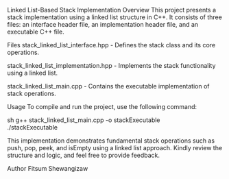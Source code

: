 Linked List-Based Stack Implementation
Overview
This project presents a stack implementation using a linked list structure in C++. It consists of three files: an interface header file, an implementation header file, 
and an executable C++ file.

Files
stack_linked_list_interface.hpp - Defines the stack class and its core operations.

stack_linked_list_implementation.hpp - Implements the stack functionality using a linked list.

stack_linked_list_main.cpp - Contains the executable implementation of stack operations.

Usage
To compile and run the project, use the following command:

sh
g++ stack_linked_list_main.cpp -o stackExecutable  
./stackExecutable  

This implementation demonstrates fundamental stack operations such as push, pop, peek, and isEmpty using a linked list approach. 
Kindly review the structure and logic, and feel free to provide feedback.

Author
Fitsum Shewangizaw
